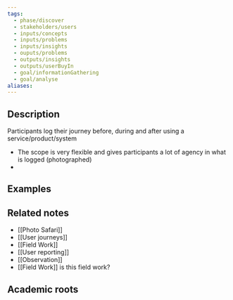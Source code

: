 ```yaml
---
tags:
  - phase/discover
  - stakeholders/users
  - inputs/concepts
  - inputs/problems
  - inputs/insights
  - ouputs/problems
  - outputs/insights
  - outputs/userBuyIn
  - goal/informationGathering
  - goal/analyse
aliases:
---
```


## Description
Participants log their journey before, during and after using a service/product/system
- The scope is very flexible and gives participants a lot of agency in what is logged (photographed)
- 

## Examples 


## Related notes 
- [[Photo Safari]]
- [[User journeys]]
- [[Field Work]]
- [[User reporting]]
- [[Observation]]
- [[Field Work]] is this field work?

## Academic roots
